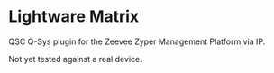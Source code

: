 # Lightware Matrix

QSC Q-Sys plugin for the Zeevee Zyper Management Platform via IP.

Not yet tested against a real device.
